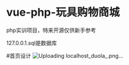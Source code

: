 # vue-php-玩具购物商城
php实训项目，特来开源仅供新手参考


127.0.0.1.sql是数据库


#首页设计
![Uploading localhost_duola_.png…]()
